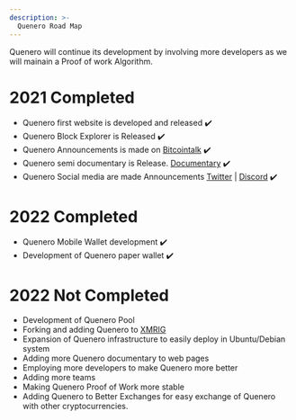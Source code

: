 ```yaml
---
description: >-
  Quenero Road Map 
---
```




Quenero will continue its development by involving more developers as we will mainain a Proof of work Algorithm.


# 2021 Completed 

- Quenero first website is developed and released ✔️
- Quenero Block Explorer is Released ✔️
- Quenero Announcements is made on [Bitcointalk](https://bitcointalk.org/index.php?topic=5357784) ✔️
- Quenero semi documentary is Release. [Documentary](https://docs.quenero.tech/) ✔️
- Quenero Social media are made Announcements [Twitter](https://twitter.com/quenero5) | [Discord](https://discord.gg/434TYkhUj3) ✔️

# 2022 Completed

- Quenero Mobile Wallet development ✔️
- Development of Quenero paper wallet ✔️

# 2022 Not Completed

- Development of Quenero Pool
- Forking and adding Quenero to [XMRIG](https://github.com/xmrig/xmrig)
- Expansion of Quenero infrastructure to easily deploy in Ubuntu/Debian system
- Adding more Quenero documentary to web pages
- Employing more developers to make Quenero more better
- Adding more teams
- Making Quenero Proof of Work more stable 
- Adding Quenero to Better Exchanges for easy exchange of Quenero with other cryptocurrencies. 
